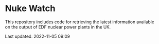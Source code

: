 # Nuke Watch

This repository includes code for retrieving the latest information available on the output of EDF nuclear power plants in the UK.

Last updated: 2022-11-05 09:09
